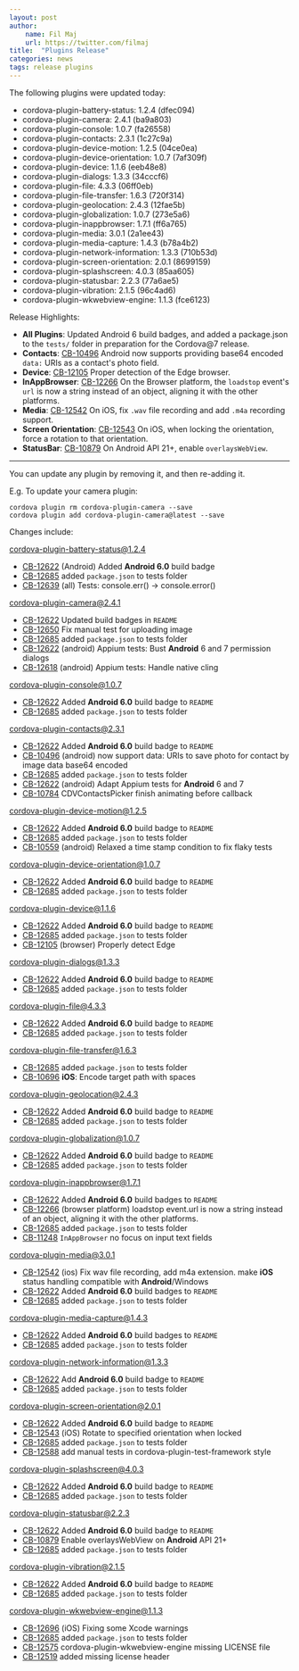 ```yaml
---
layout: post
author:
    name: Fil Maj
    url: https://twitter.com/filmaj
title:  "Plugins Release"
categories: news
tags: release plugins
---
```


The following plugins were updated today:

* cordova-plugin-battery-status: 1.2.4 (dfec094)
* cordova-plugin-camera: 2.4.1 (ba9a803)
* cordova-plugin-console: 1.0.7 (fa26558)
* cordova-plugin-contacts: 2.3.1 (1c27c9a)
* cordova-plugin-device-motion: 1.2.5 (04ce0ea)
* cordova-plugin-device-orientation: 1.0.7 (7af309f)
* cordova-plugin-device: 1.1.6 (eeb48e8)
* cordova-plugin-dialogs: 1.3.3 (34cccf6)
* cordova-plugin-file: 4.3.3 (06ff0eb)
* cordova-plugin-file-transfer: 1.6.3 (720f314)
* cordova-plugin-geolocation: 2.4.3 (12fae5b)
* cordova-plugin-globalization: 1.0.7 (273e5a6)
* cordova-plugin-inappbrowser: 1.7.1 (ff6a765)
* cordova-plugin-media: 3.0.1 (2a1ee43)
* cordova-plugin-media-capture: 1.4.3 (b78a4b2)
* cordova-plugin-network-information: 1.3.3 (710b53d)
* cordova-plugin-screen-orientation: 2.0.1 (8699159)
* cordova-plugin-splashscreen: 4.0.3 (85aa605)
* cordova-plugin-statusbar: 2.2.3 (77a6ae5)
* cordova-plugin-vibration: 2.1.5 (96c4ad6)
* cordova-plugin-wkwebview-engine: 1.1.3 (fce6123)

Release Highlights:

* **All Plugins**: Updated Android 6 build badges, and added a package.json to the `tests/` folder in preparation for the Cordova@7 release.
* **Contacts**: [CB-10496](https://issues.apache.org/jira/browse/CB-10496) Android now supports providing base64 encoded `data:` URIs as a contact's photo field.
* **Device**: [CB-12105](https://issues.apache.org/jira/browse/CB-12105) Proper detection of the Edge browser.
* **InAppBrowser**: [CB-12266](https://issues.apache.org/jira/browse/CB-12266) On the Browser platform, the `loadstop` event's `url` is now a string instead of an object, aligning it with the other platforms.
* **Media**: [CB-12542](https://issues.apache.org/jira/browse/CB-12542) On iOS, fix `.wav` file recording and add `.m4a` recording support.
* **Screen Orientation**: [CB-12543](https://issues.apache.org/jira/browse/CB-12543) On iOS, when locking the orientation, force a rotation to that orientation.
* **StatusBar**: [CB-10879](https://issues.apache.org/jira/browse/CB-10879) On Android API 21+, enable `overlaysWebView`.

----
You can update any plugin by removing it, and then re-adding it.

 E.g. To update your camera plugin:

    cordova plugin rm cordova-plugin-camera --save
    cordova plugin add cordova-plugin-camera@latest --save

Changes include:
<!--more-->

cordova-plugin-battery-status@1.2.4
* [CB-12622](https://issues.apache.org/jira/browse/CB-12622) (Android) Added **Android 6.0** build badge
* [CB-12685](https://issues.apache.org/jira/browse/CB-12685) added `package.json` to tests folder
* [CB-12639](https://issues.apache.org/jira/browse/CB-12639) (all) Tests: console.err() -> console.error()

cordova-plugin-camera@2.4.1
* [CB-12622](https://issues.apache.org/jira/browse/CB-12622) Updated build badges in `README`
* [CB-12650](https://issues.apache.org/jira/browse/CB-12650) Fix manual test for uploading image
* [CB-12685](https://issues.apache.org/jira/browse/CB-12685) added `package.json` to tests folder
* [CB-12622](https://issues.apache.org/jira/browse/CB-12622) (android) Appium tests: Bust **Android** 6 and 7 permission dialogs
* [CB-12618](https://issues.apache.org/jira/browse/CB-12618) (android) Appium tests: Handle native cling

cordova-plugin-console@1.0.7
* [CB-12622](https://issues.apache.org/jira/browse/CB-12622) Added **Android 6.0** build badge to `README`
* [CB-12685](https://issues.apache.org/jira/browse/CB-12685) added `package.json` to tests folder

cordova-plugin-contacts@2.3.1
* [CB-12622](https://issues.apache.org/jira/browse/CB-12622) Added **Android 6.0** build badge to `README`
* [CB-10496](https://issues.apache.org/jira/browse/CB-10496) (android) now support data: URIs to save photo for contact by image data base64 encoded
* [CB-12685](https://issues.apache.org/jira/browse/CB-12685) added `package.json` to tests folder
* [CB-12622](https://issues.apache.org/jira/browse/CB-12622) (android) Adapt Appium tests for **Android** 6 and 7
* [CB-10784](https://issues.apache.org/jira/browse/CB-10784) CDVContactsPicker finish animating before callback

cordova-plugin-device-motion@1.2.5
* [CB-12622](https://issues.apache.org/jira/browse/CB-12622) Added **Android 6.0** build badge to `README`
* [CB-12685](https://issues.apache.org/jira/browse/CB-12685) added `package.json` to tests folder
* [CB-10559](https://issues.apache.org/jira/browse/CB-10559) (android) Relaxed a time stamp condition to fix flaky tests

cordova-plugin-device-orientation@1.0.7
* [CB-12622](https://issues.apache.org/jira/browse/CB-12622) Added **Android 6.0** build badge to `README`
* [CB-12685](https://issues.apache.org/jira/browse/CB-12685) added `package.json` to tests folder

cordova-plugin-device@1.1.6
* [CB-12622](https://issues.apache.org/jira/browse/CB-12622) Added **Android 6.0** build badge to `README`
* [CB-12685](https://issues.apache.org/jira/browse/CB-12685) added `package.json` to tests folder
* [CB-12105](https://issues.apache.org/jira/browse/CB-12105) (browser) Properly detect Edge

cordova-plugin-dialogs@1.3.3
* [CB-12622](https://issues.apache.org/jira/browse/CB-12622) Added **Android 6.0** build badge to `README`
* [CB-12685](https://issues.apache.org/jira/browse/CB-12685) added `package.json` to tests folder

cordova-plugin-file@4.3.3
* [CB-12622](https://issues.apache.org/jira/browse/CB-12622) Added **Android 6.0** build badge to `README`
* [CB-12685](https://issues.apache.org/jira/browse/CB-12685) added `package.json` to tests folder

cordova-plugin-file-transfer@1.6.3
* [CB-12685](https://issues.apache.org/jira/browse/CB-12685) added `package.json` to tests folder
* [CB-10696](https://issues.apache.org/jira/browse/CB-10696) **iOS**: Encode target path with spaces

cordova-plugin-geolocation@2.4.3
* [CB-12622](https://issues.apache.org/jira/browse/CB-12622) Added **Android 6.0** build badge to `README`
* [CB-12685](https://issues.apache.org/jira/browse/CB-12685) added `package.json` to tests folder

cordova-plugin-globalization@1.0.7
* [CB-12622](https://issues.apache.org/jira/browse/CB-12622) Added **Android 6.0** build badge to `README`
* [CB-12685](https://issues.apache.org/jira/browse/CB-12685) added `package.json` to tests folder

cordova-plugin-inappbrowser@1.7.1
* [CB-12622](https://issues.apache.org/jira/browse/CB-12622) Added **Android 6.0** build badges to `README`
* [CB-12266](https://issues.apache.org/jira/browse/CB-12266) (browser platform) loadstop event.url is now a string instead of an object, aligning it with the other platforms.
* [CB-12685](https://issues.apache.org/jira/browse/CB-12685) added `package.json` to tests folder
* [CB-11248](https://issues.apache.org/jira/browse/CB-11248) `InAppBrowser` no focus on input text fields

cordova-plugin-media@3.0.1
* [CB-12542](https://issues.apache.org/jira/browse/CB-12542) (ios) Fix wav file recording, add m4a extension. make **iOS** status handling compatible with **Android**/Windows
* [CB-12622](https://issues.apache.org/jira/browse/CB-12622) Added **Android 6.0** build badges to `README`
* [CB-12685](https://issues.apache.org/jira/browse/CB-12685) added `package.json` to tests folder

cordova-plugin-media-capture@1.4.3
* [CB-12622](https://issues.apache.org/jira/browse/CB-12622) Added **Android 6.0** build badges to `README`
* [CB-12685](https://issues.apache.org/jira/browse/CB-12685) added `package.json` to tests folder

cordova-plugin-network-information@1.3.3
* [CB-12622](https://issues.apache.org/jira/browse/CB-12622) Add **Android 6.0** build badge to `README`
* [CB-12685](https://issues.apache.org/jira/browse/CB-12685) added `package.json` to tests folder

cordova-plugin-screen-orientation@2.0.1
* [CB-12622](https://issues.apache.org/jira/browse/CB-12622) Added **Android 6.0** build badge to `README`
* [CB-12543](https://issues.apache.org/jira/browse/CB-12543) (iOS) Rotate to specified orientation when locked
* [CB-12685](https://issues.apache.org/jira/browse/CB-12685) added `package.json` to tests folder
* [CB-12588](https://issues.apache.org/jira/browse/CB-12588) add manual tests in cordova-plugin-test-framework style

cordova-plugin-splashscreen@4.0.3
* [CB-12622](https://issues.apache.org/jira/browse/CB-12622) Added **Android 6.0** build badge to `README`
* [CB-12685](https://issues.apache.org/jira/browse/CB-12685) added `package.json` to tests folder

cordova-plugin-statusbar@2.2.3
* [CB-12622](https://issues.apache.org/jira/browse/CB-12622) Added **Android 6.0** build badge to `README`
* [CB-10879](https://issues.apache.org/jira/browse/CB-10879) Enable overlaysWebView on **Android** API 21+
* [CB-12685](https://issues.apache.org/jira/browse/CB-12685) added `package.json` to tests folder

cordova-plugin-vibration@2.1.5
* [CB-12622](https://issues.apache.org/jira/browse/CB-12622) Added **Android 6.0** build badge to `README`
* [CB-12685](https://issues.apache.org/jira/browse/CB-12685) added `package.json` to tests folder

cordova-plugin-wkwebview-engine@1.1.3
* [CB-12696](https://issues.apache.org/jira/browse/CB-12696) (iOS) Fixing some Xcode warnings
* [CB-12685](https://issues.apache.org/jira/browse/CB-12685) added `package.json` to tests folder
* [CB-12575](https://issues.apache.org/jira/browse/CB-12575) cordova-plugin-wkwebview-engine missing LICENSE file
* [CB-12519](https://issues.apache.org/jira/browse/CB-12519) added missing license header
